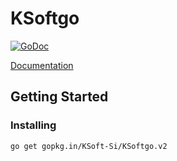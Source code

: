 # KSoftgo

[![GoDoc](https://godoc.org/github.com/KSoft-Si/KSoftgo?status.svg)](https://godoc.org/github.com/KSoft-Si/KSoftgo)

[Documentation](https://go.docs.ksoft.si/)

## Getting Started
### Installing
```sh
go get gopkg.in/KSoft-Si/KSoftgo.v2
```
